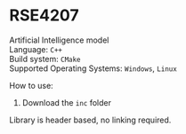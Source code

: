 # RSE4207
Artificial Intelligence model\
Language: `C++`\
Build system: `CMake`\
Supported Operating Systems: `Windows`, `Linux`

How to use:
1. Download the `inc` folder

Library is header based, no linking required.

